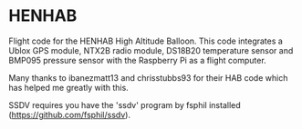 HENHAB
======

Flight code for the HENHAB High Altitude Balloon. This code integrates a Ublox GPS module, NTX2B radio module, DS18B20 temperature sensor and BMP095 pressure sensor with the Raspberry Pi as a flight computer.

Many thanks to ibanezmatt13 and chrisstubbs93 for their HAB code which has helped me greatly with this.

SSDV requires you have the 'ssdv' program by fsphil installed (https://github.com/fsphil/ssdv).

